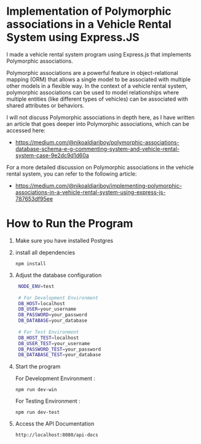 # Implementation of Polymorphic associations in a Vehicle Rental System using Express.JS


I made a vehicle rental system program using Express.js that implements Polymorphic associations.


Polymorphic associations are a powerful feature in object-relational mapping (ORM) that allows a single model to be associated with multiple other models in a flexible way. In the context of a vehicle rental system,
polymorphic associations can be used to model relationships where multiple entities (like different types of vehicles) can be associated with shared attributes or behaviors.

I will not discuss Polymorphic associations in depth here, as I have written an article that goes deeper into Polymorphic associations, which can be accessed here:

- https://medium.com/@nikoaldiariboy/polymorphic-associations-database-schema-e-g-commenting-system-and-vehicle-rental-system-case-9e2dc9d1d60a

For a more detailed discussion on Polymorphic associations in the vehicle rental system, you can refer to the following article:

- https://medium.com/@nikoaldiariboy/implementing-polymorphic-associations-in-a-vehicle-rental-system-using-express-js-787653df95ee

# How to Run the Program
1. Make sure you have installed Postgres
2. install all dependencies

   `npm install`
3. Adjust the database configuration
   ```bash
    NODE_ENV=test
    
    # For Development Environment
    DB_HOST=localhost
    DB_USER=your_username
    DB_PASSWORD=your_password
    DB_DATABASE=your_database
    
    # For Test Environment
    DB_HOST_TEST=localhost
    DB_USER_TEST=your_username
    DB_PASSWORD_TEST=your_password
    DB_DATABASE_TEST=your_database
   ```
4. Start the program

   For Development Environment :

    `npm run dev-win`
   
   For Testing Environment :

    `npm run dev-test`

5. Access the API Documentation

   `http://localhost:8080/api-docs`


